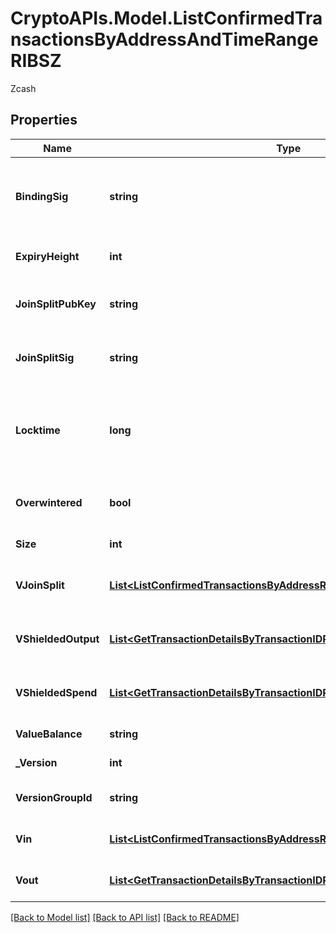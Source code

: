 # CryptoAPIs.Model.ListConfirmedTransactionsByAddressAndTimeRangeRIBSZ
Zcash

## Properties

Name | Type | Description | Notes
------------ | ------------- | ------------- | -------------
**BindingSig** | **string** | It is used to enforce balance of Spend and Output transfers, in order to prevent their replay across transactions. | 
**ExpiryHeight** | **int** | Represents a block height after which the transaction will expire. | 
**JoinSplitPubKey** | **string** | Represents an encoding of a JoinSplitSig public validating key. | 
**JoinSplitSig** | **string** | Is used to sign transactions that contain at least one JoinSplit description. | 
**Locktime** | **long** | Represents the locktime on the transaction on the specific blockchain, i.e. the blockheight at which the transaction is valid. | 
**Overwintered** | **bool** | \&quot;Overwinter\&quot; is the network upgrade for the Zcash blockchain. | 
**Size** | **int** | Represents the total size of this transaction. | 
**VJoinSplit** | [**List&lt;ListConfirmedTransactionsByAddressRIBSZVJoinSplitInner&gt;**](ListConfirmedTransactionsByAddressRIBSZVJoinSplitInner.md) | Represents a sequence of JoinSplit descriptions using BCTV14 proofs. | 
**VShieldedOutput** | [**List&lt;GetTransactionDetailsByTransactionIDRIBSZVShieldedOutputInner&gt;**](GetTransactionDetailsByTransactionIDRIBSZVShieldedOutputInner.md) | Object Array representation of transaction output descriptions | 
**VShieldedSpend** | [**List&lt;GetTransactionDetailsByTransactionIDRIBSZVShieldedSpendInner&gt;**](GetTransactionDetailsByTransactionIDRIBSZVShieldedSpendInner.md) | Object Array representation of transaction spend descriptions | 
**ValueBalance** | **string** | Defines the transaction value balance. | 
**_Version** | **int** | Defines the version of the transaction. | 
**VersionGroupId** | **string** | Represents the transaction version group ID. | 
**Vin** | [**List&lt;ListConfirmedTransactionsByAddressRIBSZVinInner&gt;**](ListConfirmedTransactionsByAddressRIBSZVinInner.md) | Object Array representation of transaction inputs | 
**Vout** | [**List&lt;GetTransactionDetailsByTransactionIDRIBSZVoutInner&gt;**](GetTransactionDetailsByTransactionIDRIBSZVoutInner.md) | Object Array representation of transaction outputs | 

[[Back to Model list]](../README.md#documentation-for-models) [[Back to API list]](../README.md#documentation-for-api-endpoints) [[Back to README]](../README.md)

